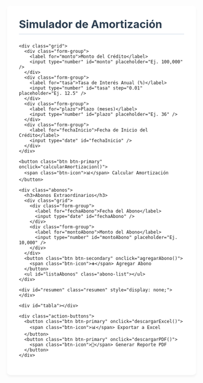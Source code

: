 <!DOCTYPE html>
<html lang="es">
<head>
  <meta charset="UTF-8">
  <title>Simulador de Amortización de Crédito</title>
  <script src="https://cdnjs.cloudflare.com/ajax/libs/xlsx/0.18.5/xlsx.full.min.js"></script>
  <script src="https://cdnjs.cloudflare.com/ajax/libs/jspdf/2.5.1/jspdf.umd.min.js"></script>
  <script src="https://cdnjs.cloudflare.com/ajax/libs/moment.js/2.29.1/moment.min.js"></script>
  <script src="https://cdnjs.cloudflare.com/ajax/libs/moment.js/2.29.1/locale/es-mx.min.js"></script>
  <link href="https://fonts.googleapis.com/css2?family=Roboto:wght@300;400;500;700&display=swap" rel="stylesheet">
  <style>
    :root {
      --primary-color: #2c3e50;
      --secondary-color: #3498db;
      --accent-color: #2980b9;
      --light-bg: #f8fafc;
      --dark-text: #2d3748;
      --light-text: #4a5568;
      --border-color: #e2e8f0;
      --success-color: #38a169;
      --error-color: #e53e3e;
    }
    
    body {
      font-family: 'Roboto', sans-serif;
      background: var(--light-bg);
      color: var(--dark-text);
      padding: 2rem;
      max-width: 1200px;
      margin: 0 auto;
      line-height: 1.6;
    }
    
    .container {
      background: white;
      border-radius: 10px;
      box-shadow: 0 4px 6px rgba(0, 0, 0, 0.05);
      padding: 2rem;
      margin-bottom: 2rem;
    }
    
    h2, h3, h4 {
      color: var(--primary-color);
      margin-top: 0;
    }
    
    h2 {
      font-size: 1.8rem;
      font-weight: 700;
      margin-bottom: 1.5rem;
      border-bottom: 2px solid var(--border-color);
      padding-bottom: 0.5rem;
    }
    
    h3 {
      font-size: 1.4rem;
      font-weight: 600;
      margin-bottom: 1rem;
    }
    
    label {
      display: block;
      margin-bottom: 0.5rem;
      font-weight: 500;
      color: var(--light-text);
      font-size: 0.95rem;
    }
    
    input, select {
      width: 100%;
      padding: 0.75rem;
      border: 1px solid var(--border-color);
      border-radius: 6px;
      font-size: 1rem;
      transition: border 0.3s ease;
      max-width: 300px;
    }
    
    input:focus, select:focus {
      outline: none;
      border-color: var(--secondary-color);
      box-shadow: 0 0 0 3px rgba(52, 152, 219, 0.1);
    }
    
    .form-group {
      margin-bottom: 1.25rem;
    }
    
    .grid {
      display: grid;
      grid-template-columns: repeat(auto-fit, minmax(300px, 1fr));
      gap: 1.5rem;
      margin-bottom: 1.5rem;
    }
    
    .btn {
      display: inline-flex;
      align-items: center;
      justify-content: center;
      padding: 0.75rem 1.5rem;
      font-size: 1rem;
      font-weight: 500;
      border-radius: 6px;
      cursor: pointer;
      transition: all 0.3s ease;
      border: none;
    }
    
    .btn-primary {
      background-color: var(--secondary-color);
      color: white;
    }
    
    .btn-primary:hover {
      background-color: var(--accent-color);
      transform: translateY(-1px);
      box-shadow: 0 2px 4px rgba(0, 0, 0, 0.1);
    }
    
    .btn-secondary {
      background-color: white;
      color: var(--secondary-color);
      border: 1px solid var(--secondary-color);
    }
    
    .btn-secondary:hover {
      background-color: var(--light-bg);
    }
    
    .btn-icon {
      margin-right: 8px;
    }
    
    .abonos {
      background-color: #f0f7ff;
      border-radius: 8px;
      padding: 1.5rem;
      margin-top: 2rem;
      border-left: 4px solid var(--secondary-color);
    }
    
    .abono-list {
      list-style: none;
      padding: 0;
      margin: 1rem 0 0 0;
    }
    
    .abono-item {
      display: flex;
      justify-content: space-between;
      align-items: center;
      padding: 0.75rem;
      background: white;
      border-radius: 6px;
      margin-bottom: 0.5rem;
      border: 1px solid var(--border-color);
    }
    
    .abono-item-content {
      flex: 1;
    }
    
    .abono-item-remove {
      background: none;
      border: none;
      color: var(--error-color);
      cursor: pointer;
      font-size: 0.8rem;
      padding: 0.25rem;
      margin-left: 0.5rem;
      display: flex;
      align-items: center;
      justify-content: center;
      width: 20px;
      height: 20px;
      border-radius: 50%;
      transition: all 0.2s ease;
    }
    
    .abono-item-remove:hover {
      background: rgba(229, 62, 62, 0.1);
    }
    
    table {
      width: 100%;
      border-collapse: collapse;
      margin: 1.5rem 0;
      font-size: 0.9rem;
      box-shadow: 0 1px 3px rgba(0, 0, 0, 0.05);
    }
    
    th {
      background-color: var(--primary-color);
      color: white;
      font-weight: 500;
      padding: 0.75rem;
      text-align: left;
    }
    
    td {
      padding: 0.75rem;
      border-bottom: 1px solid var(--border-color);
      text-align: right;
    }
    
    tr:nth-child(even) {
      background-color: var(--light-bg);
    }
    
    tr:hover {
      background-color: #edf2f7;
    }
    
    .resumen {
      background-color: white;
      border-radius: 8px;
      padding: 1.5rem;
      margin-top: 2rem;
      box-shadow: 0 1px 3px rgba(0, 0, 0, 0.05);
      border-left: 4px solid var(--success-color);
    }
    
    .resumen-grid {
      display: grid;
      grid-template-columns: repeat(auto-fit, minmax(200px, 1fr));
      gap: 1.5rem;
      margin-top: 1rem;
    }
    
    .resumen-item {
      background: var(--light-bg);
      padding: 1rem;
      border-radius: 6px;
    }
    
    .resumen-item-label {
      font-size: 0.85rem;
      color: var(--light-text);
      margin-bottom: 0.5rem;
    }
    
    .resumen-item-value {
      font-size: 1.25rem;
      font-weight: 600;
      color: var(--primary-color);
    }
    
    .action-buttons {
      display: flex;
      gap: 1rem;
      margin-top: 1.5rem;
      flex-wrap: wrap;
    }
    
    @media (max-width: 768px) {
      body {
        padding: 1rem;
      }
      
      .container {
        padding: 1.25rem;
      }
      
      .grid {
        grid-template-columns: 1fr;
      }
    }
  </style>
</head>
<body>
  <div class="container">
    <h2>Simulador de Amortización</h2>
    
    <div class="grid">
      <div class="form-group">
        <label for="monto">Monto del Crédito</label>
        <input type="number" id="monto" placeholder="Ej. 100,000" />
      </div>
      <div class="form-group">
        <label for="tasa">Tasa de Interés Anual (%)</label>
        <input type="number" id="tasa" step="0.01" placeholder="Ej. 12.5" />
      </div>
      <div class="form-group">
        <label for="plazo">Plazo (meses)</label>
        <input type="number" id="plazo" placeholder="Ej. 36" />
      </div>
      <div class="form-group">
        <label for="fechaInicio">Fecha de Inicio del Crédito</label>
        <input type="date" id="fechaInicio" />
      </div>
    </div>
    
    <button class="btn btn-primary" onclick="calcularAmortizacion()">
      <span class="btn-icon">📊</span> Calcular Amortización
    </button>
    
    <div class="abonos">
      <h3>Abonos Extraordinarios</h3>
      <div class="grid">
        <div class="form-group">
          <label for="fechaAbono">Fecha del Abono</label>
          <input type="date" id="fechaAbono" />
        </div>
        <div class="form-group">
          <label for="montoAbono">Monto del Abono</label>
          <input type="number" id="montoAbono" placeholder="Ej. 10,000" />
        </div>
      </div>
      <button class="btn btn-secondary" onclick="agregarAbono()">
        <span class="btn-icon">➕</span> Agregar Abono
      </button>
      <ul id="listaAbonos" class="abono-list"></ul>
    </div>
    
    <div id="resumen" class="resumen" style="display: none;"></div>
    
    <div id="tabla"></div>
    
    <div class="action-buttons">
      <button class="btn btn-primary" onclick="descargarExcel()">
        <span class="btn-icon">📊</span> Exportar a Excel
      </button>
      <button class="btn btn-primary" onclick="descargarPDF()">
        <span class="btn-icon">📄</span> Generar Reporte PDF
      </button>
    </div>
  </div>

  <script>
    // Configurar moment.js en español
    moment.locale('es-mx');
    
    let abonos = [];
    let datosTabla = [];
    let fechaInicioCredito = null;

    // Función para formatear números como moneda mexicana
    function formatoMoneda(num) {
      return new Intl.NumberFormat('es-MX', { 
        style: 'currency', 
        currency: 'MXN',
        minimumFractionDigits: 2,
        maximumFractionDigits: 2
      }).format(num);
    }

    // Función para formatear fechas
    function formatoFecha(fecha) {
      return moment(fecha).format('LL');
    }

    function agregarAbono() {
      const fechaAbono = document.getElementById('fechaAbono').value;
      const monto = parseFloat(document.getElementById('montoAbono').value);
      
      if (!fechaAbono) {
        alert("Por favor seleccione una fecha válida para el abono");
        return;
      }
      
      if (!monto || monto <= 0) {
        alert("Por favor ingrese un monto válido (mayor que 0)");
        return;
      }
      
      abonos.push({ fecha: fechaAbono, monto });
      mostrarAbonos();
      document.getElementById('fechaAbono').value = '';
      document.getElementById('montoAbono').value = '';
    }

    function eliminarAbono(index) {
      abonos.splice(index, 1);
      mostrarAbonos();
    }

    function mostrarAbonos() {
      const lista = document.getElementById('listaAbonos');
      lista.innerHTML = '';
      
      if (abonos.length === 0) {
        const li = document.createElement('li');
        li.textContent = 'No hay abonos extraordinarios agregados';
        li.style.color = 'var(--light-text)';
        li.style.fontStyle = 'italic';
        lista.appendChild(li);
        return;
      }
      
      // Ordenar abonos por fecha
      abonos.sort((a, b) => new Date(a.fecha) - new Date(b.fecha)).forEach((abono, index) => {
        const li = document.createElement('li');
        li.className = 'abono-item';
        li.innerHTML = `
          <div class="abono-item-content">
            <strong>${formatoFecha(abono.fecha)}</strong>: ${formatoMoneda(abono.monto)}
          </div>
          <button class="abono-item-remove" onclick="eliminarAbono(${index})" title="Eliminar abono">
            ✕
          </button>
        `;
        lista.appendChild(li);
      });
    }

    function calcularAmortizacion() {
      const montoInicial = parseFloat(document.getElementById('monto').value);
      const tasaAnual = parseFloat(document.getElementById('tasa').value);
      const plazo = parseInt(document.getElementById('plazo').value);
      fechaInicioCredito = document.getElementById('fechaInicio').value;

      // Validaciones
      if (!montoInicial || montoInicial <= 0) {
        alert("Por favor ingrese un monto de crédito válido");
        return;
      }
      
      if (!tasaAnual || tasaAnual <= 0) {
        alert("Por favor ingrese una tasa de interés válida");
        return;
      }
      
      if (!plazo || plazo <= 0) {
        alert("Por favor ingrese un plazo válido");
        return;
      }
      
      if (!fechaInicioCredito) {
        alert("Por favor seleccione una fecha de inicio válida");
        return;
      }

      const tasaMensual = tasaAnual / 12 / 100;
      const cuota = montoInicial * (tasaMensual / (1 - Math.pow(1 + tasaMensual, -plazo)));

      let saldo = montoInicial;
      let totalIntereses = 0;
      let totalCapital = 0;
      datosTabla = [];

      let tablaHTML = `
        <div class="container">
          <h3>Tabla de Amortización Detallada</h3>
          <table>
            <thead>
              <tr>
                <th>Fecha de Pago</th>
                <th>Pago Mensual</th>
                <th>Interés</th>
                <th>Capital</th>
                <th>Abono Extra</th>
                <th>Saldo</th>
              </tr>
            </thead>
            <tbody>
      `;

      let fechaPago = moment(fechaInicioCredito);
      let mes = 1;
      
      while (saldo > 0.01 && mes <= 600) {
        const interes = saldo * tasaMensual;
        let capital = cuota - interes;
        if (capital > saldo) capital = saldo;
        saldo -= capital;
        totalIntereses += interes;
        totalCapital += capital;

        // Verificar si hay abonos en esta fecha
        const fechaPagoStr = fechaPago.format('YYYY-MM-DD');
        const abonoExtra = abonos.find(a => a.fecha === fechaPagoStr);
        let abono = 0;
        let abonoTexto = '-';
        if (abonoExtra) {
          abono = Math.min(abonoExtra.monto, saldo);
          saldo -= abono;
          totalCapital += abono;
          abonoTexto = formatoMoneda(abono);
        }

        datosTabla.push([
          fechaPago.toDate(),
          cuota,
          interes,
          capital,
          abono,
          saldo
        ]);

        tablaHTML += `
          <tr>
            <td>${formatoFecha(fechaPago.toDate())}</td>
            <td>${formatoMoneda(cuota)}</td>
            <td>${formatoMoneda(interes)}</td>
            <td>${formatoMoneda(capital)}</td>
            <td>${abonoTexto}</td>
            <td>${saldo > 0 ? formatoMoneda(saldo) : formatoMoneda(0)}</td>
          </tr>
        `;

        // Avanzar al siguiente mes
        fechaPago.add(1, 'month');
        mes++;
        if (saldo <= 0.01) break;
      }

      tablaHTML += '</tbody></table></div>';
      document.getElementById('tabla').innerHTML = tablaHTML;

      document.getElementById('resumen').innerHTML = `
        <h3>Resumen Ejecutivo</h3>
        <div class="resumen-grid">
          <div class="resumen-item">
            <div class="resumen-item-label">Fecha de Inicio</div>
            <div class="resumen-item-value">${formatoFecha(fechaInicioCredito)}</div>
          </div>
          <div class="resumen-item">
            <div class="resumen-item-label">Plazo Liquidado</div>
            <div class="resumen-item-value">${mes - 1} meses</div>
          </div>
          <div class="resumen-item">
            <div class="resumen-item-label">Total Pagado</div>
            <div class="resumen-item-value">${formatoMoneda(totalIntereses + totalCapital)}</div>
          </div>
          <div class="resumen-item">
            <div class="resumen-item-label">Total a Capital</div>
            <div class="resumen-item-value">${formatoMoneda(totalCapital)}</div>
          </div>
          <div class="resumen-item">
            <div class="resumen-item-label">Total Intereses</div>
            <div class="resumen-item-value">${formatoMoneda(totalIntereses)}</div>
          </div>
        </div>
      `;
      
      document.getElementById('resumen').style.display = 'block';
    }

    function descargarExcel() {
      if (datosTabla.length === 0) {
        alert("Primero calcule la amortización para generar el reporte.");
        return;
      }

      const wb = XLSX.utils.book_new();
      const ws = XLSX.utils.aoa_to_sheet([
        ["Fecha de Pago", "Pago Mensual", "Interés", "Capital", "Abono Extra", "Saldo"],
        ...datosTabla.map(fila => [
          moment(fila[0]).format('LL'),
          fila[1],
          fila[2],
          fila[3],
          fila[4],
          fila[5]
        ])
      ]);
      
      // Formato de moneda para las columnas numéricas
      const range = XLSX.utils.decode_range(ws['!ref']);
      for (let C = 1; C <= 5; ++C) {
        for (let R = 1; R <= range.e.r; ++R) {
          const cell = XLSX.utils.encode_cell({r:R, c:C});
          if (!ws[cell]) continue;
          ws[cell].z = '"$"#,##0.00_);("$"#,##0.00)';
        }
      }
      
      XLSX.utils.book_append_sheet(wb, ws, "Amortización");
      
      // Crear hoja de resumen
      const resumen = document.getElementById("resumen").innerText.split("\n");
      const resumenData = resumen.filter(line => line.trim() !== '').map(line => [line]);
      const wsResumen = XLSX.utils.aoa_to_sheet(resumenData);
      XLSX.utils.book_append_sheet(wb, wsResumen, "Resumen");
      
      XLSX.writeFile(wb, "reporte_amortizacion.xlsx");
    }

    async function descargarPDF() {
      if (datosTabla.length === 0) {
        alert("Primero calcule la amortización para generar el reporte.");
        return;
      }

      const { jsPDF } = window.jspdf;
      const doc = new jsPDF({
        orientation: 'portrait',
        unit: 'mm',
        format: 'a4'
      });
      
      // Configuración de estilos
      const primaryColor = [44, 62, 80];
      const secondaryColor = [52, 152, 219];
      const lightColor = [248, 250, 252];
      
      // Logo y encabezado
      doc.setFont('helvetica', 'bold');
      doc.setFontSize(16);
      doc.setTextColor(...primaryColor);
      doc.text("Reporte de Amortización de Crédito", 105, 20, { align: 'center' });
      
      doc.setFontSize(10);
      doc.setTextColor(100, 100, 100);
      doc.text("Generado el " + moment().format('LL'), 190, 15, { align: 'right' });
      
      // Resumen ejecutivo
      doc.setFontSize(12);
      doc.setTextColor(...primaryColor);
      doc.setFont('helvetica', 'bold');
      doc.text("Resumen Ejecutivo", 20, 35);
      
      doc.setFont('helvetica', 'normal');
      doc.setTextColor(0, 0, 0);
      
      const resumen = document.getElementById("resumen").innerText.split("\n").filter(line => line.trim() !== '');
      let y = 45;
      
      resumen.forEach((line, i) => {
        if (i === 0) {
          doc.setFont('helvetica', 'bold');
          doc.setFontSize(14);
          doc.text(line, 20, y);
          doc.setFontSize(12);
          doc.setFont('helvetica', 'normal');
          y += 8;
        } else {
          doc.text(line, 20, y);
          y += 7;
        }
      });
      
      // Tabla de amortización
      y += 10;
      doc.setFont('helvetica', 'bold');
      doc.setFontSize(14);
      doc.setTextColor(...primaryColor);
      doc.text("Detalle de Amortización", 20, y);
      y += 10;
      
      // Encabezados de tabla
      const headers = ["Fecha", "Pago", "Interés", "Capital", "Extra", "Saldo"];
      const columnWidths = [30, 25, 25, 25, 25, 30];
      let x = 20;
      
      doc.setFillColor(...primaryColor);
      doc.setTextColor(255, 255, 255);
      doc.setFontSize(10);
      
      headers.forEach((header, i) => {
        doc.rect(x, y, columnWidths[i], 8, 'F');
        doc.text(header, x + 2, y + 5);
        x += columnWidths[i];
      });
      
      // Filas de datos
      doc.setFont('helvetica', 'normal');
      doc.setTextColor(0, 0, 0);
      y += 8;
      doc.setFontSize(8);
      
      datosTabla.forEach((fila, i) => {
        if (y > 270) {
          doc.addPage();
          y = 20;
          // Volver a dibujar encabezados en nueva página
          x = 20;
          doc.setFillColor(...primaryColor);
          doc.setTextColor(255, 255, 255);
          doc.setFont('helvetica', 'bold');
          headers.forEach((header, i) => {
            doc.rect(x, y, columnWidths[i], 8, 'F');
            doc.text(header, x + 2, y + 5);
            x += columnWidths[i];
          });
          doc.setFont('helvetica', 'normal');
          doc.setTextColor(0, 0, 0);
          y += 8;
        }
        
        x = 20;
        fila.forEach((valor, j) => {
          let formattedValue;
          if (j === 0) {
            formattedValue = moment(valor).format('MMM YYYY');
          } else {
            formattedValue = formatoMoneda(valor);
          }
          doc.text(formattedValue.toString(), x + 2, y + 5);
          x += columnWidths[j];
        });
        y += 6;
      });
      
      // Pie de página profesional
      doc.setFontSize(10);
      doc.setTextColor(100, 100, 100);
      doc.text("© " + new Date().getFullYear() + " - Simulador de Créditos Profesional", 105, 285, { align: 'center' });
      
      doc.save("reporte_amortizacion.pdf");
    }
    
    // Configurar fecha mínima para los inputs de fecha (hoy)
    document.getElementById('fechaInicio').min = new Date().toISOString().split('T')[0];
    document.getElementById('fechaAbono').min = new Date().toISOString().split('T')[0];
    
    // Mostrar lista de abonos vacía al cargar
    mostrarAbonos();
  </script>
</body>
</html>
